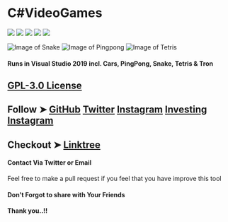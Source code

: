 # C#VideoGames

![](https://img.shields.io/github/issues/MiChaelinzo/C-sharp-VideoGames)
![](https://img.shields.io/github/forks/MiChaelinzo/C-sharp-VideoGames)
![](https://img.shields.io/github/stars/MiChaelinzo/C-sharp-VideoGames)
![](https://img.shields.io/github/license/MiChaelinzo/C-sharp-VideoGames)
![](https://img.shields.io/twitter/url?url=https%3A%2F%2Fgithub.com%2FMiChaelinzo%2FC-sharp-VideoGames)

![Image of Snake](https://github.com/MiChaelinzo/C-sharp-VideoGames/blob/master/C%23VideogamesSample/SnakeSample.PNG)
![Image of Pingpong](https://github.com/MiChaelinzo/C-sharp-VideoGames/blob/master/C%23VideogamesSample/PingPongSample.PNG)
![Image of Tetris](https://github.com/MiChaelinzo/C-sharp-VideoGames/blob/master/C%23VideogamesSample/TetrisSample.PNG)


#### Runs in Visual Studio 2019 incl. Cars, PingPong, Snake, Tetris &amp; Tron

## [GPL-3.0 License](https://raw.githubusercontent.com/MiChaelinzo/C-sharp-VideoGames/master/LICENSE)

## Follow ➤ [GitHub](https://github.com/MiChaelinzo) [Twitter](https://twitter.com/llmichaelinzoll) [Instagram](https://www.instagram.com/llmichaelinzoll21/) [Investing Instagram](https://www.instagram.com/fxcryptomaster/?hl=en)


## Checkout ➤ [Linktree](https://linktr.ee/MiChaelinzo)


#### Contact Via Twitter or Email

Feel free to make a pull request if you feel that you have improve this tool 

#### Don't Forgot to share with Your Friends 
#### Thank you..!!
